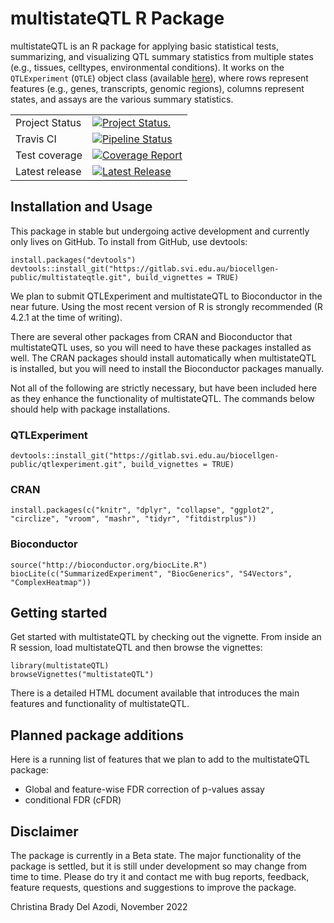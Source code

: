# multistateQTL R Package

multistateQTL is an R package for applying basic statistical tests, summarizing, and visualizing QTL summary statistics from multiple states (e.g., tissues, celltypes, environmental conditions). It works on the `QTLExperiment` (`QTLE`) object class (available [here](https://gitlab.svi.edu.au/biocellgen-public/qtlexperiment)), where rows represent features (e.g., genes, transcripts, genomic regions), columns represent states, and assays are the various summary statistics.

|                |               |
| -------------- | ------------- |
| Project Status | [![Project Status.](http://www.repostatus.org/badges/latest/wip.svg)](http://www.repostatus.org/#wip) |
| Travis CI      | [![Pipeline Status](https://gitlab.svi.edu.au/biocellgen-public/multistateqtle/badges/master/pipeline.svg)](https://gitlab.svi.edu.au/biocellgen-public/multistateqtle/-/commits/master) |
| Test coverage  | [![Coverage Report](https://gitlab.svi.edu.au/biocellgen-public/multistateqtle/badges/master/coverage.svg)](https://gitlab.svi.edu.au/biocellgen-public/multistateqtle/-/commits/master)|
| Latest release  | [![Latest Release](https://gitlab.svi.edu.au/biocellgen-public/multistateqtle/-/badges/release.svg)](https://gitlab.svi.edu.au/biocellgen-public/multistateqtle/-/releases)|


## Installation and Usage

This package in stable but undergoing active development and currently only lives on GitHub. To install from GitHub, use devtools:

```
install.packages("devtools")
devtools::install_git("https://gitlab.svi.edu.au/biocellgen-public/multistateqtle.git", build_vignettes = TRUE)
```

We plan to submit QTLExperiment and multistateQTL to Bioconductor in the near future. Using the most recent version of R is strongly recommended (R 4.2.1 at the time of writing). 

There are several other packages from CRAN and Bioconductor that multistateQTL uses, so you will need to have these packages installed as well. The CRAN packages should install automatically when multistateQTL is installed, but you will need to install the Bioconductor packages manually.

Not all of the following are strictly necessary, but have been included here as they enhance the functionality of multistateQTL. The commands below should help with package installations.

### QTLExperiment

```{r install-qtlexperiment}
devtools::install_git("https://gitlab.svi.edu.au/biocellgen-public/qtlexperiment.git", build_vignettes = TRUE)
```

### CRAN

```{r install-cran}
install.packages(c("knitr", "dplyr", "collapse", "ggplot2", "circlize", "vroom", "mashr", "tidyr", "fitdistrplus"))
```

### Bioconductor 

```{r load-bioc}
source("http://bioconductor.org/biocLite.R")
biocLite(c("SummarizedExperiment", "BiocGenerics", "S4Vectors", "ComplexHeatmap"))
```


## Getting started

Get started with multistateQTL by checking out the vignette. From inside an R session, load multistateQTL and then browse the vignettes:

```
library(multistateQTL)
browseVignettes("multistateQTL")
```

There is a detailed HTML document available that introduces the main features and functionality of multistateQTL.


## Planned package additions

Here is a running list of features that we plan to add to the multistateQTL package:

- Global and feature-wise FDR correction of p-values assay
- conditional FDR (cFDR)


## Disclaimer

The package is currently in a Beta state. The major functionality of the package is settled, but it is still under development so may change from time to time. Please do try it and contact me with bug reports, feedback, feature requests, questions and suggestions to improve the package.

Christina Brady Del Azodi, November 2022
